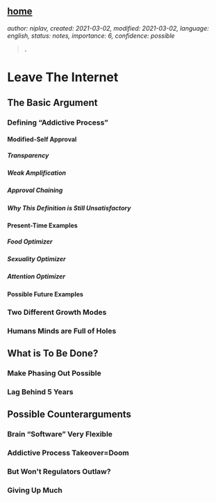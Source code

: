 [home](./index.md)
------------------

*author: niplav, created: 2021-03-02, modified: 2021-03-02, language: english, status: notes, importance: 6, confidence: possible*

> __.__

Leave The Internet
==================

The Basic Argument
------------------

### Defining “Addictive Process”

#### Modified-Self Approval

##### Transparency

##### Weak Amplification

##### Approval Chaining

##### Why This Definition is Still Unsatisfactory

#### Present-Time Examples

##### Food Optimizer

##### Sexuality Optimizer

##### Attention Optimizer

#### Possible Future Examples

### Two Different Growth Modes

### Humans Minds are Full of Holes

What is To Be Done?
-------------------

### Make Phasing Out Possible

### Lag Behind 5 Years

Possible Counterarguments
--------------------------

### Brain “Software” Very Flexible

### Addictive Process Takeover=Doom

### But Won't Regulators Outlaw?

### Giving Up Much
